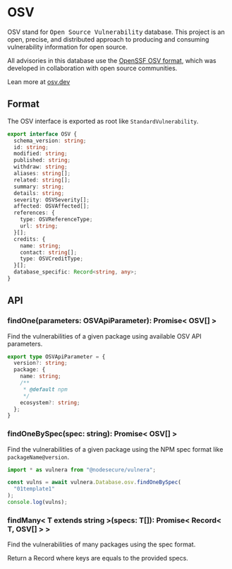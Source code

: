 # OSV

OSV stand for <kbd>Open Source Vulnerability</kbd> database. This project is an open, precise, and distributed approach to producing and consuming vulnerability information for open source.

All advisories in this database use the [OpenSSF OSV format](https://ossf.github.io/osv-schema/), which was developed in collaboration with open source communities.

Lean more at [osv.dev](https://osv.dev/)

## Format

The OSV interface is exported as root like `StandardVulnerability`.

```ts
export interface OSV {
  schema_version: string;
  id: string;
  modified: string;
  published: string;
  withdraw: string;
  aliases: string[];
  related: string[];
  summary: string;
  details: string;
  severity: OSVSeverity[];
  affected: OSVAffected[];
  references: {
    type: OSVReferenceType;
    url: string;
  }[];
  credits: {
    name: string;
    contact: string[];
    type: OSVCreditType;
  }[];
  database_specific: Record<string, any>;
}
```

## API

### findOne(parameters: OSVApiParameter): Promise< OSV[] >
Find the vulnerabilities of a given package using available OSV API parameters.

```ts
export type OSVApiParameter = {
  version?: string;
  package: {
    name: string;
    /**
     * @default npm
     */
    ecosystem?: string;
  };
}
```

### findOneBySpec(spec: string): Promise< OSV[] >
Find the vulnerabilities of a given package using the NPM spec format like `packageName@version`.

```ts
import * as vulnera from "@nodesecure/vulnera";

const vulns = await vulnera.Database.osv.findOneBySpec(
  "01template1"
);
console.log(vulns);
```

### findMany< T extends string >(specs: T[]): Promise< Record< T, OSV[] > >
Find the vulnerabilities of many packages using the spec format.

Return a Record where keys are equals to the provided specs.
